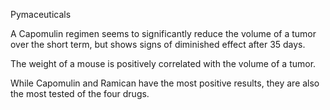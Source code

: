 Pymaceuticals

A Capomulin regimen seems to significantly	 reduce	the volume of a tumor over the short term, but shows signs of diminished effect after 35 days. 

The weight of a mouse is positively correlated with the volume of a tumor.

While Capomulin and Ramican have the most positive	results, they are also the most tested of the four drugs.